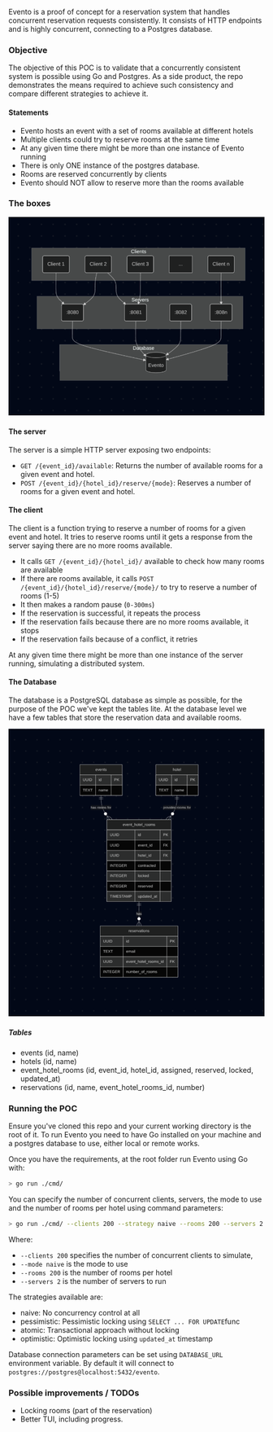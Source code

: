 Evento is a proof of concept for a reservation system that handles concurrent reservation requests consistently. It consists of HTTP endpoints and is highly concurrent, connecting to a Postgres database.

### Objective
The objective of this POC is to validate that a concurrently consistent system is possible using Go and Postgres. As a side product, the repo demonstrates the means required to achieve such consistency and compare different strategies to achieve it.

#### Statements
- Evento hosts an event with a set of rooms available at different hotels
- Multiple clients could try to reserve rooms at the same time
- At any given time there might be more than one instance of Evento running
- There is only ONE instance of the postgres database.
- Rooms are reserved concurrently by clients
- Evento should NOT allow to reserve more than the rooms available

### The boxes
[![Boxes](boxes.png)](boxes.png)

#### The server
The server is a simple  HTTP server exposing two endpoints:
- `GET /{event_id}/available`: Returns the number of available rooms for a given event and hotel.
- `POST /{event_id}/{hotel_id}/reserve/{mode}`: Reserves a number of rooms for a given event and hotel.

#### The client
The client is a function trying to reserve a number of rooms for a given event and hotel. It tries to reserve rooms until it gets a response from the server saying there are no more rooms available.

- It calls `GET /{event_id}/{hotel_id}/` available to check how many rooms are available
- If there are rooms available, it calls `POST /{event_id}/{hotel_id}/reserve/{mode}/` to try to reserve a number of rooms (1-5)
- It then makes a random pause (`0-300ms`)
- If the reservation is successful, it repeats the process
- If the reservation fails because there are no more rooms available, it stops
- If the reservation fails because of a conflict, it retries

At any given time there might be more than one instance of the server running, simulating a distributed system.

#### The Database
The database is a PostgreSQL database as simple as possible, for the purpose of the POC we've kept the tables lite. At the database level we have a few tables that store the reservation data and available rooms.

[![ERD](erd.png)](erd.png)

##### Tables
- events (id, name)
- hotels (id, name)
- event_hotel_rooms (id, event_id, hotel_id, assigned, reserved, locked, updated_at)
- reservations (id, name, event_hotel_rooms_id, number)


### Running the POC

Ensure you've cloned this repo and your current working directory is the root of it. To run Evento you need to have Go installed on your machine and a postgres database to use, either local or remote works.

Once you have the requirements, at the root folder run Evento using Go with:
```sh
> go run ./cmd/
```

You can specify the number of concurrent clients, servers, the mode to use and the number of rooms per hotel using command parameters:

```sh
> go run ./cmd/ --clients 200 --strategy naive --rooms 200 --servers 2
```

Where:
- `--clients 200` specifies the number of concurrent clients to simulate,
- `--mode naive` is the mode to use
- `--rooms 200` is the number of rooms per hotel
- `--servers 2` is the number of servers to run

The strategies available are:
- naive: No concurrency control at all
- pessimistic: Pessimistic locking using `SELECT ... FOR UPDATE`func
- atomic: Transactional approach without locking
- optimistic: Optimistic locking using `updated_at` timestamp

Database connection parameters can be set using `DATABASE_URL` environment variable. By default it will connect to `postgres://postgres@localhost:5432/evento`.
### Possible improvements / TODOs

- Locking rooms (part of the reservation)
- Better TUI, including progress.

